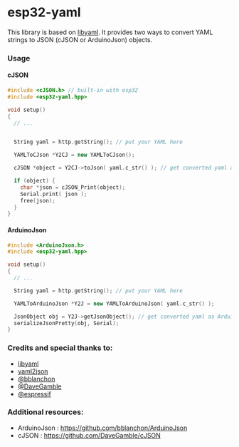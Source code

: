# esp32-yaml

This library is based on [libyaml](https://github.com/yaml/libyaml).
It provides two ways to convert YAML strings to JSON (cJSON or ArduinoJson) objects.


### Usage

#### cJSON

```cpp
#include <cJSON.h> // built-in with esp32
#include <esp32-yaml.hpp>

void setup()
{
  // ...


  String yaml = http.getString(); // put your YAML here

  YAMLToCJson *Y2CJ = new YAMLToCJson();

  cJSON *object = Y2CJ->toJson( yaml.c_str() ); // get converted yaml as cJSON object

  if (object) {
    char *json = cJSON_Print(object);
    Serial.print( json );
    free(json);
  }
}
```

#### ArduinoJson

```cpp
#include <ArduinoJson.h>
#include <esp32-yaml.hpp>

void setup()
{
  // ...

  String yaml = http.getString(); // put your YAML here

  YAMLToArduinoJson *Y2J = new YAMLToArduinoJson( yaml.c_str() );

  JsonObject obj = Y2J->getJsonObject(); // get converted yaml as ArduinoJson object
  serializeJsonPretty(obj, Serial);
}
```



### Credits and special thanks to:

  - [libyaml](https://github.com/yaml/libyaml)
  - [yaml2json](https://github.com/vikman90/yaml2json)
  - [@bblanchon](https://github.com/bblanchon)
  - [@DaveGamble](https://github.com/DaveGamble)
  - [@espressif](https://github.com/espressif)

### Additional resources:

  - ArduinoJson : https://github.com/bblanchon/ArduinoJson
  - cJSON : https://github.com/DaveGamble/cJSON
